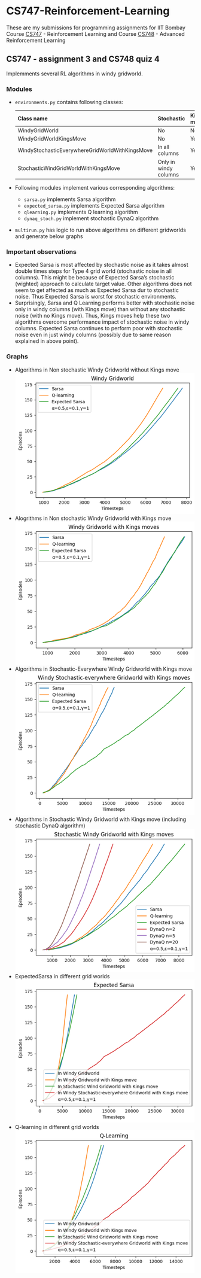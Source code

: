 # CS747-Reinforcement-Learning
These are my submissions for programming assignments for IIT Bombay Course [CS747](https://www.cse.iitb.ac.in/~shivaram/teaching/old/cs747-a2020/index.html) - Reinforcement Learning and Course [CS748](https://www.cse.iitb.ac.in/~shivaram/teaching/cs748-s2021/index.html) - Advanced Reinforcement Learning 

## CS747 - assignment 3 and CS748 quiz 4
Implemments several RL algorithms in windy gridworld. 

### Modules

- `environments.py` contains following classes:

    | Class name                                      | Stochastic            | Kings move |
    |-------------------------------------------------|-----------------------|------------|
    | WindyGridWorld                                  | No                    | No         |
    | WindyGridWorldKingsMove                         | No                    | Yes        |
    | WindyStochasticEverywhereGridWorldWithKingsMove | In all columns        | Yes        |
    | StochasticWindGridWorldWithKingsMove            | Only in windy columns | Yes        |

- Following modules implement various corresponding algorithms:
  - `sarsa.py` implements Sarsa algorithm
  - `expected_sarsa.py` implements Expected Sarsa algorithm
  - `qlearning.py` implements Q learning algorithm
  - `dynaq_stoch.py` implement stochastic DynaQ algorithm
- `multirun.py` has logic to run above algorithms on different gridworlds and generate below graphs

### Important observations
- Expected Sarsa is most affected by stochastic noise as it takes almost double times steps for Type 4 grid world (stochastic noise in all columns). This might be because of Expected Sarsa’s stochastic (wighted) approach to calculate target value.  Other algorithms does not seem to get affected as much as Expected Sarsa dur to stochastic noise. Thus Expected Sarsa is worst for stochastic environments.
- Surprisingly, Sarsa and Q Learning performs better with stochastic noise only in windy columns (with Kings move) than without any stochastic noise (with no Kings move). Thus, Kings moves help these two algorithms overcome performance impact of stochastic noise in windy columns. Expected Sarsa continues to perform poor with stochastic noise even in just windy columns (possibly due to same reason explained in above point).

### Graphs
- Algorithms in Non stochastic Windy Gridworld without Kings move  
  ![](assignment-3-windy-gridworld-simulation/all-plots/Windy%20Gridworld.png)
- Alogrithms in Non stochastic Windy Gridworld with Kings move  
  ![](assignment-3-windy-gridworld-simulation/all-plots/Windy%20Gridworld%20with%20Kings%20move.png)
- Algorithms in Stochastic-Everywhere Windy Gridworld with Kings move  
  ![](assignment-3-windy-gridworld-simulation/all-plots/Windy%20Stochastic-everywehre%20Gridworld%20with%20Kings%20move.png)
- Algorithms in Stochastic Windy Gridworld with Kings move (including stochastic DynaQ algorithm)  
  ![](assignment-3-windy-gridworld-simulation/all-plots/Stochastic%20Windy%20Gridworld%20with%20Kings%20move%20with%20dynaq.png)
- ExpectedSarsa in different grid worlds  
  ![](./assignment-3-windy-gridworld-simulation/all-plots/Expected%20Sarsa.png)
- Q-learning in different grid worlds  
  ![](assignment-3-windy-gridworld-simulation/all-plots/Q-Learning.png)

